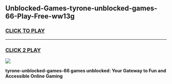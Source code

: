 
## Unblocked-Games-tyrone-unblocked-games-66-Play-Free-ww13g
<h3>
<a href="https://premium76.site?title=tyrone-unblocked-games-66&ref=18A1">CLICK TO PLAY</a></h3>
<hr>

<h3>
<a href="https://premium76.site?title=tyrone-unblocked-games-66&ref=18A1">CLICK 2 PLAY</a>
  
</h3>

<a href="https://premium76.site?title=tyrone-unblocked-games-66&ref=18A1"><img src="https://clearcache.store/games.png"></a>


**tyrone-unblocked-games-66 games unblocked: Your Gateway to Fun and Accessible Online Gaming**

